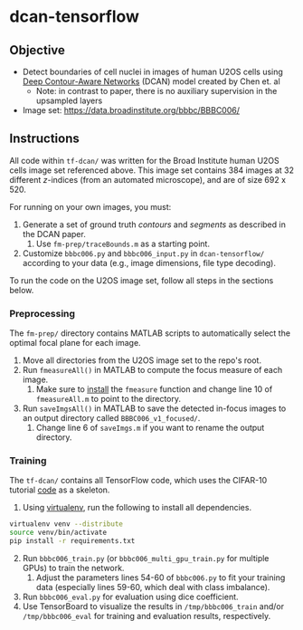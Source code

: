 # dcan-tensorflow

## Objective
* Detect boundaries of cell nuclei in images of human U2OS cells using [Deep Contour-Aware Networks](https://arxiv.org/pdf/1604.02677.pdf) (DCAN) model created by Chen et. al
	* Note: in contrast to paper, there is no auxiliary supervision in the upsampled layers
* Image set: https://data.broadinstitute.org/bbbc/BBBC006/

## Instructions

All code within `tf-dcan/` was written for the Broad Institute human U2OS cells image set referenced above. This image set contains 384 images at 32 different _z_-indices (from an automated microscope), and are of size 692 x 520.

For running on your own images, you must:
1. Generate a set of ground truth _contours_ and _segments_ as described in the DCAN paper.
	1. Use `fm-prep/traceBounds.m` as a starting point.
2. Customize `bbbc006.py` and `bbbc006_input.py` in `dcan-tensorflow/` according to your data (e.g., image dimensions, file type decoding).

To run the code on the U2OS image set, follow all steps in the sections below.

### Preprocessing

The `fm-prep/` directory contains MATLAB scripts to automatically select the optimal focal plane for each image.

1. Move all directories from the U2OS image set to the repo's root.
2. Run `fmeasureAll()` in MATLAB to compute the focus measure of each image.
	1. Make sure to [install](https://www.mathworks.com/matlabcentral/fileexchange/27314-focus-measure?focused=8113992&tab=function&requestedDomain=www.mathworks.com) the `fmeasure` function and change line 10 of `fmeasureAll.m` to point to the directory.
3. Run `saveImgsAll()` in MATLAB to save the detected in-focus images to an output directory called `BBBC006_v1_focused/`.
	1. Change line 6 of `saveImgs.m` if you want to rename the output directory.

### Training

The `tf-dcan/` contains all TensorFlow code, which uses the CIFAR-10 tutorial [code](https://github.com/tensorflow/models/tree/master/tutorials/image/cifar10) as a skeleton.

1. Using [virtualenv](https://virtualenv.pypa.io/en/stable/installation/), run the following to install all dependencies.

```bash
virtualenv venv --distribute
source venv/bin/activate
pip install -r requirements.txt
```

2. Run `bbbc006_train.py` (or `bbbc006_multi_gpu_train.py` for multiple GPUs) to train the network.
	1. Adjust the parameters lines 54-60 of `bbbc006.py` to fit your training data (especially lines 59-60, which deal with class imbalance).
3. Run `bbbc006_eval.py` for evaluation using dice coefficient.
4. Use TensorBoard to visualize the results in `/tmp/bbbc006_train` and/or `/tmp/bbbc006_eval` for training and evaluation results, respectively.
